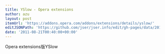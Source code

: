 ```yaml
---
title: YSlow - Opera extensions
author: azu
layout: post
itemUrl: 'https://addons.opera.com/addons/extensions/details/yslow/'
editJSONPath: 'https://github.com/jser/jser.info/edit/gh-pages/data/2011/08/index.json'
date: '2011-08-21T00:40:00+00:00'
---
```

Opera extensions版YSlow
